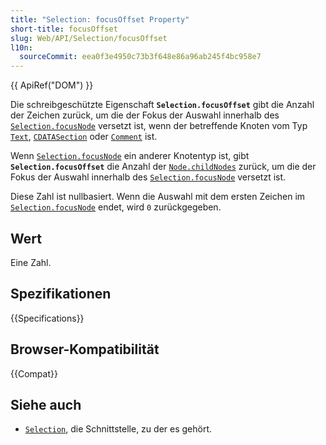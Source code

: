 ```yaml
---
title: "Selection: focusOffset Property"
short-title: focusOffset
slug: Web/API/Selection/focusOffset
l10n:
  sourceCommit: eea0f3e4950c73b3f648e86a96ab245f4bc958e7
---
```


{{ ApiRef("DOM") }}

Die schreibgeschützte Eigenschaft **`Selection.focusOffset`** gibt die Anzahl der Zeichen zurück, um die der Fokus der Auswahl innerhalb des [`Selection.focusNode`](/de/docs/Web/API/Selection/focusNode) versetzt ist, wenn der betreffende Knoten vom Typ [`Text`](/de/docs/Web/API/Text), [`CDATASection`](/de/docs/Web/API/CDATASection) oder [`Comment`](/de/docs/Web/API/Comment) ist.

Wenn [`Selection.focusNode`](/de/docs/Web/API/Selection/focusNode) ein anderer Knotentyp ist, gibt **`Selection.focusOffset`** die Anzahl der [`Node.childNodes`](/de/docs/Web/API/Node/childNodes) zurück, um die der Fokus der Auswahl innerhalb des [`Selection.focusNode`](/de/docs/Web/API/Selection/focusNode) versetzt ist.

Diese Zahl ist nullbasiert. Wenn die Auswahl mit dem ersten Zeichen im [`Selection.focusNode`](/de/docs/Web/API/Selection/focusNode) endet, wird `0` zurückgegeben.

## Wert

Eine Zahl.

## Spezifikationen

{{Specifications}}

## Browser-Kompatibilität

{{Compat}}

## Siehe auch

- [`Selection`](/de/docs/Web/API/Selection), die Schnittstelle, zu der es gehört.
